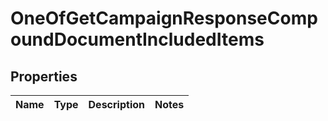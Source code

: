 # OneOfGetCampaignResponseCompoundDocumentIncludedItems

## Properties
Name | Type | Description | Notes
------------ | ------------- | ------------- | -------------
